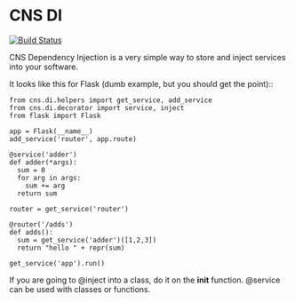 # CNS DI

[![Build Status](https://travis-ci.org/wscoble/CNSdi.png?branch=master)](https://travis-ci.org/wscoble/CNSdi)

CNS Dependency Injection is a very simple way to store and inject services into your software.

It looks like this for Flask (dumb example, but you should get the point)::

    from cns.di.helpers import get_service, add_service
    from cns.di.decorator import service, inject
    from flask import Flask

    app = Flask(__name__)
    add_service('router', app.route)

    @service('adder')
    def adder(*args):
      sum = 0
      for arg in args:
        sum += arg
      return sum

    router = get_service('router')

    @router('/adds')
    def adds():
      sum = get_service('adder')([1,2,3])
      return "hello " + repr(sum)

    get_service('app').run()

If you are going to @inject into a class, do it on the __init__ function.  @service can be used with classes or functions.
